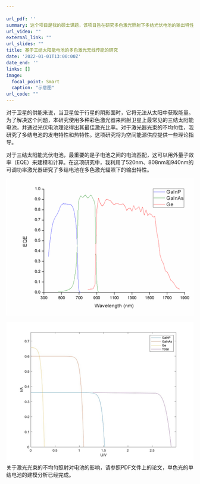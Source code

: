 ```yaml
---

url_pdf: ''
summary: 这个项目是我的硕士课题，该项目旨在研究多色激光照射下多结光伏电池的输出特性。
url_video: ""
external_link: ""
url_slides: ""
title: 基于三结太阳能电池的多色激光无线传能的研究
date: '2022-01-01T13:00:00Z'
date_end: ''
links: []
image:
  focal_point: Smart
  caption: "示意图"
url_code: ""
---
```

对于卫星的供能来说，当卫星位于行星的阴影面时，它将无法从太阳中获取能量。为了解决这个问题，本研究使用多种彩色激光器来照射卫星上最常见的三结太阳能电池，并通过光伏电池理论得出其最佳激光比率。对于激光器光束的不均匀性，我研究了多结电池的发电特性和热特性。这项研究将为空间能源供应提供一些理论指导。

对于三结太阳能光伏电池，最重要的是子电池之间的电流匹配，这可以用外量子效率（EQE）来建模和计算。在这项研究中，我利用了520nm、808nm和940nm的可调功率激光器研究了多结电池在多色激光辐照下的输出特性。

![screen reader text](image.png "三结光伏电池的EQE曲线")

![screen reader text](image1.jpg "当激光配比为1：1：1时出现的电流失配现象")
关于激光光束的不均匀照射对电池的影响，请参照PDF文件上的论文，单色光的单结电池的建模分析已经完成。
